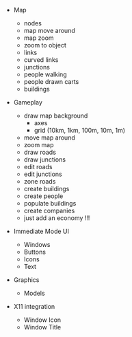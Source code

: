 - Map
  - nodes
  - map move around
  - map zoom
  - zoom to object
  - links
  - curved links
  - junctions
  - people walking
  - people drawn carts
  - buildings

- Gameplay
  - draw map background
    - axes
    - grid (10km, 1km, 100m, 10m, 1m)
  - move map around
  - zoom map
  - draw roads
  - draw junctions
  - edit roads
  - edit junctions
  - zone roads
  - create buildings
  - create people
  - populate buildings
  - create companies
  - just add an economy !!!

- Immediate Mode UI
  - Windows
  - Buttons
  - Icons
  - Text

- Graphics
  - Models

- X11 integration
  - Window Icon
  - Window Title
